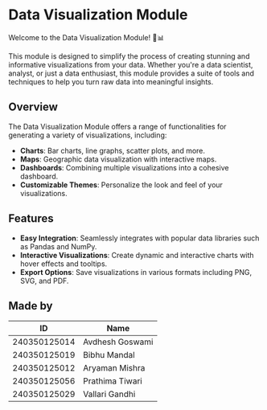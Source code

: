# Data Visualization Module

Welcome to the Data Visualization Module! 🎨📊

This module is designed to simplify the process of creating stunning and informative visualizations from your data. Whether you're a data scientist, analyst, or just a data enthusiast, this module provides a suite of tools and techniques to help you turn raw data into meaningful insights.


## Overview

The Data Visualization Module offers a range of functionalities for generating a variety of visualizations, including:

- **Charts**: Bar charts, line graphs, scatter plots, and more.
- **Maps**: Geographic data visualization with interactive maps.
- **Dashboards**: Combining multiple visualizations into a cohesive dashboard.
- **Customizable Themes**: Personalize the look and feel of your visualizations.

## Features

- **Easy Integration**: Seamlessly integrates with popular data libraries such as Pandas and NumPy.
- **Interactive Visualizations**: Create dynamic and interactive charts with hover effects and tooltips.
- **Export Options**: Save visualizations in various formats including PNG, SVG, and PDF.

## Made by

| ID           | Name             | 
|--------------|------------------|
| 240350125014 | Avdhesh Goswami  | 
| 240350125019 | Bibhu Mandal     |
| 240350125012 | Aryaman Mishra   |
| 240350125056 | Prathima Tiwari  | 
| 240350125029 | Vallari Gandhi   | 




